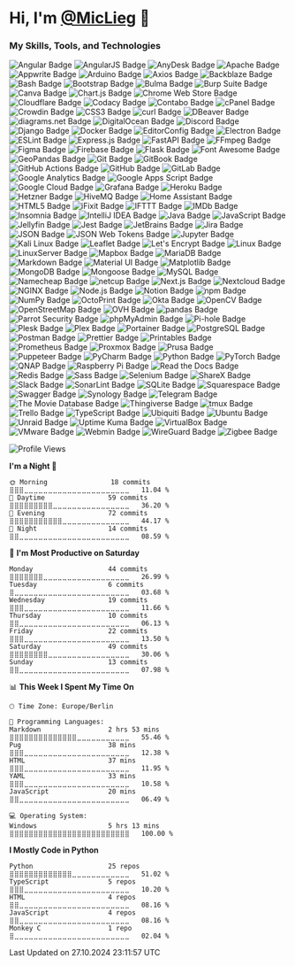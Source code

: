 # Hi, I'm [@MicLieg](https://github.com/MicLieg) 👋

### My Skills, Tools, and Technologies

![Angular Badge](https://img.shields.io/badge/Angular-0F0F11?logo=angular&logoColor=fff&style=flat-square)
![AngularJS Badge](https://img.shields.io/badge/AngularJS-E23237?logo=angular&logoColor=fff&style=flat-square)
![AnyDesk Badge](https://img.shields.io/badge/AnyDesk-EF443B?logo=anydesk&logoColor=fff&style=flat-square)
![Apache Badge](https://img.shields.io/badge/Apache-D22128?logo=apache&logoColor=fff&style=flat-square)
![Appwrite Badge](https://img.shields.io/badge/Appwrite-FD366E?logo=appwrite&logoColor=fff&style=flat-square)
![Arduino Badge](https://img.shields.io/badge/Arduino-00878F?logo=arduino&logoColor=fff&style=flat-square)
![Axios Badge](https://img.shields.io/badge/Axios-5A29E4?logo=axios&logoColor=fff&style=flat-square)
![Backblaze Badge](https://img.shields.io/badge/Backblaze-E21E29?logo=backblaze&logoColor=fff&style=flat-square)
![Bash Badge](https://img.shields.io/badge/Bash-4EAA25?logo=GNU%20Bash&logoColor=fff&style=flat-square)
![Bootstrap Badge](https://img.shields.io/badge/Bootstrap-7952B3?logo=bootstrap&logoColor=fff&style=flat-square)
![Bulma Badge](https://img.shields.io/badge/Bulma-00D1B2?logo=bulma&logoColor=fff&style=flat-square)
![Burp Suite Badge](https://img.shields.io/badge/Burp%20Suite-F63?logo=burpsuite&logoColor=fff&style=flat-square)
![Canva Badge](https://img.shields.io/badge/Canva-00C4CC?logo=canva&logoColor=fff&style=flat-square)
![Chart.js Badge](https://img.shields.io/badge/Chart.js-FF6384?logo=chartdotjs&logoColor=fff&style=flat-square)
![Chrome Web Store Badge](https://img.shields.io/badge/Chrome%20Web%20Store-4285F4?logo=chromewebstore&logoColor=fff&style=flat-square)
![Cloudflare Badge](https://img.shields.io/badge/Cloudflare-F38020?logo=cloudflare&logoColor=fff&style=flat-square)
![Codacy Badge](https://img.shields.io/badge/Codacy-222F29?logo=codacy&logoColor=fff&style=flat-square)
![Contabo Badge](https://img.shields.io/badge/Contabo-00AAEB?logo=contabo&logoColor=fff&style=flat-square)
![cPanel Badge](https://img.shields.io/badge/cPanel-FF6C2C?logo=cpanel&logoColor=fff&style=flat-square)
![Crowdin Badge](https://img.shields.io/badge/Crowdin-2E3340?logo=crowdin&logoColor=fff&style=flat-square)
![CSS3 Badge](https://img.shields.io/badge/CSS3-1572B6?logo=css3&logoColor=fff&style=flat-square)
![curl Badge](https://img.shields.io/badge/curl-073551?logo=curl&logoColor=fff&style=flat-square)
![DBeaver Badge](https://img.shields.io/badge/DBeaver-382923?logo=dbeaver&logoColor=fff&style=flat-square)
![diagrams.net Badge](https://img.shields.io/badge/diagrams.net-F08705?logo=diagramsdotnet&logoColor=fff&style=flat-square)
![DigitalOcean Badge](https://img.shields.io/badge/DigitalOcean-0080FF?logo=DigitalOcean&logoColor=fff&style=flat-square)
![Discord Badge](https://img.shields.io/badge/Discord-5865F2?logo=discord&logoColor=fff&style=flat-square)
![Django Badge](https://img.shields.io/badge/Django-092E20?logo=django&logoColor=fff&style=flat-square)
![Docker Badge](https://img.shields.io/badge/Docker-2496ED?logo=docker&logoColor=fff&style=flat-square)
![EditorConfig Badge](https://img.shields.io/badge/EditorConfig-FEFEFE?logo=editorconfig&logoColor=000&style=flat-square)
![Electron Badge](https://img.shields.io/badge/Electron-47848F?logo=electron&logoColor=fff&style=flat-square)
![ESLint Badge](https://img.shields.io/badge/ESLint-4B32C3?logo=eslint&logoColor=fff&style=flat-square)
![Express.js Badge](https://img.shields.io/badge/Express.js-000?logo=express&logoColor=fff&style=flat-square)
![FastAPI Badge](https://img.shields.io/badge/FastAPI-009688?logo=fastapi&logoColor=fff&style=flat-square)
![FFmpeg Badge](https://img.shields.io/badge/FFmpeg-007808?logo=ffmpeg&logoColor=fff&style=flat-square)
![Figma Badge](https://img.shields.io/badge/Figma-F24E1E?logo=figma&logoColor=fff&style=flat-square)
![Firebase Badge](https://img.shields.io/badge/Firebase-DD2C00?logo=firebase&logoColor=fff&style=flat-square)
![Flask Badge](https://img.shields.io/badge/Flask-000?logo=flask&logoColor=fff&style=flat-square)
![Font Awesome Badge](https://img.shields.io/badge/Font%20Awesome-538DD7?logo=fontawesome&logoColor=fff&style=flat-square)
![GeoPandas Badge](https://img.shields.io/badge/GeoPandas-139C5A?logo=geopandas&logoColor=fff&style=flat-square)
![Git Badge](https://img.shields.io/badge/Git-F05032?logo=git&logoColor=fff&style=flat-square)
![GitBook Badge](https://img.shields.io/badge/GitBook-BBDDE5?logo=gitbook&logoColor=000&style=flat-square)
![GitHub Actions Badge](https://img.shields.io/badge/GitHub%20Actions-2088FF?logo=githubactions&logoColor=fff&style=flat-square)
![GitHub Badge](https://img.shields.io/badge/GitHub-181717?logo=github&logoColor=fff&style=flat-square)
![GitLab Badge](https://img.shields.io/badge/GitLab-FC6D26?logo=gitlab&logoColor=fff&style=flat-square)
![Google Analytics Badge](https://img.shields.io/badge/Google%20Analytics-E37400?logo=googleanalytics&logoColor=fff&style=flat-square)
![Google Apps Script Badge](https://img.shields.io/badge/Google%20Apps%20Script-4285F4?logo=googleappsscript&logoColor=fff&style=flat-square)
![Google Cloud Badge](https://img.shields.io/badge/Google%20Cloud-4285F4?logo=googlecloud&logoColor=fff&style=flat-square)
![Grafana Badge](https://img.shields.io/badge/Grafana-F46800?logo=grafana&logoColor=fff&style=flat-square)
![Heroku Badge](https://img.shields.io/badge/Heroku-430098?logo=heroku&logoColor=fff&style=flat-square)
![Hetzner Badge](https://img.shields.io/badge/Hetzner-D50C2D?logo=hetzner&logoColor=fff&style=flat-square)
![HiveMQ Badge](https://img.shields.io/badge/HiveMQ-FFC000?logo=hivemq&logoColor=000&style=flat-square)
![Home Assistant Badge](https://img.shields.io/badge/Home%20Assistant-18BCF2?logo=homeassistant&logoColor=fff&style=flat-square)
![HTML5 Badge](https://img.shields.io/badge/HTML5-E34F26?logo=html5&logoColor=fff&style=flat-square)
![iFixit Badge](https://img.shields.io/badge/iFixit-0071CE?logo=ifixit&logoColor=fff&style=flat-square)
![IFTTT Badge](https://img.shields.io/badge/IFTTT-000?logo=ifttt&logoColor=fff&style=flat-square)
![IMDb Badge](https://img.shields.io/badge/IMDb-F5C518?logo=imdb&logoColor=000&style=flat-square)
![Insomnia Badge](https://img.shields.io/badge/Insomnia-4000BF?logo=insomnia&logoColor=fff&style=flat-square)
![IntelliJ IDEA Badge](https://img.shields.io/badge/IntelliJ%20IDEA-000?logo=intellijidea&logoColor=fff&style=flat-square)
![Java Badge](https://img.shields.io/badge/Java-007396?logo=openjdk&logoColor=fff&style=flat-square)
![JavaScript Badge](https://img.shields.io/badge/JavaScript-F7DF1E?logo=javascript&logoColor=000&style=flat-square)
![Jellyfin Badge](https://img.shields.io/badge/Jellyfin-00A4DC?logo=jellyfin&logoColor=fff&style=flat-square)
![Jest Badge](https://img.shields.io/badge/Jest-C21325?logo=jest&logoColor=fff&style=flat-square)
![JetBrains Badge](https://img.shields.io/badge/JetBrains-000?logo=jetbrains&logoColor=fff&style=flat-square)
![Jira Badge](https://img.shields.io/badge/Jira-0052CC?logo=jira&logoColor=fff&style=flat-square)
![JSON Badge](https://img.shields.io/badge/JSON-000?logo=json&logoColor=fff&style=flat-square)
![JSON Web Tokens Badge](https://img.shields.io/badge/JSON%20Web%20Tokens-000?logo=jsonwebtokens&logoColor=fff&style=flat-square)
![Jupyter Badge](https://img.shields.io/badge/Jupyter-F37626?logo=jupyter&logoColor=fff&style=flat-square)
![Kali Linux Badge](https://img.shields.io/badge/Kali%20Linux-557C94?logo=kalilinux&logoColor=fff&style=flat-square)
![Leaflet Badge](https://img.shields.io/badge/Leaflet-199900?logo=leaflet&logoColor=fff&style=flat-square)
![Let's Encrypt Badge](https://img.shields.io/badge/Let's%20Encrypt-003A70?logo=letsencrypt&logoColor=fff&style=flat-square)
![Linux Badge](https://img.shields.io/badge/Linux-FCC624?logo=linux&logoColor=000&style=flat-square)
![LinuxServer Badge](https://img.shields.io/badge/LinuxServer-DA3B8A?logo=linuxserver&logoColor=fff&style=flat-square)
![Mapbox Badge](https://img.shields.io/badge/Mapbox-000?logo=mapbox&logoColor=fff&style=flat-square)
![MariaDB Badge](https://img.shields.io/badge/MariaDB-003545?logo=mariadb&logoColor=fff&style=flat-square)
![Markdown Badge](https://img.shields.io/badge/Markdown-000000?logo=markdown&logoColor=fff&style=flat-square)
![Material UI Badge](https://img.shields.io/badge/Material%20UI-007FFF?logo=mui&logoColor=fff&style=flat-square)
![Matplotlib Badge](https://img.shields.io/badge/Matplotlib-11557C?logo=python&logoColor=fff&style=flat-square)
![MongoDB Badge](https://img.shields.io/badge/MongoDB-47A248?logo=mongodb&logoColor=fff&style=flat-square)
![Mongoose Badge](https://img.shields.io/badge/Mongoose-800?logo=mongoose&logoColor=fff&style=flat-square)
![MySQL Badge](https://img.shields.io/badge/MySQL-4479A1?logo=mysql&logoColor=fff&style=flat-square)
![Namecheap Badge](https://img.shields.io/badge/Namecheap-DE3723?logo=namecheap&logoColor=fff&style=flat-square)
![netcup Badge](https://img.shields.io/badge/netcup-056473?logo=netcup&logoColor=fff&style=flat-square)
![Next.js Badge](https://img.shields.io/badge/Next.js-000?logo=nextdotjs&logoColor=fff&style=flat-square)
![Nextcloud Badge](https://img.shields.io/badge/Nextcloud-0082C9?logo=nextcloud&logoColor=fff&style=flat-square)
![NGINX Badge](https://img.shields.io/badge/NGINX-009639?logo=nginx&logoColor=fff&style=flat-square)
![Node.js Badge](https://img.shields.io/badge/Node.js-5FA04E?logo=nodedotjs&logoColor=fff&style=flat-square)
![Notion Badge](https://img.shields.io/badge/Notion-000?logo=notion&logoColor=fff&style=flat-square)
![npm Badge](https://img.shields.io/badge/npm-CB3837?logo=npm&logoColor=fff&style=flat-square)
![NumPy Badge](https://img.shields.io/badge/NumPy-013243?logo=numpy&logoColor=fff&style=flat-square)
![OctoPrint Badge](https://img.shields.io/badge/OctoPrint-13C100?logo=octoprint&logoColor=fff&style=flat-square)
![Okta Badge](https://img.shields.io/badge/Okta-007DC1?logo=okta&logoColor=fff&style=flat-square)
![OpenCV Badge](https://img.shields.io/badge/OpenCV-5C3EE8?logo=opencv&logoColor=fff&style=flat-square)
![OpenStreetMap Badge](https://img.shields.io/badge/OpenStreetMap-7EBC6F?logo=openstreetmap&logoColor=fff&style=flat-square)
![OVH Badge](https://img.shields.io/badge/OVH-123F6D?logo=ovh&logoColor=fff&style=flat-square)
![pandas Badge](https://img.shields.io/badge/pandas-150458?logo=pandas&logoColor=fff&style=flat-square)
![Parrot Security Badge](https://img.shields.io/badge/Parrot%20Security-15E0ED?logo=parrotsecurity&logoColor=000&style=flat-square)
![phpMyAdmin Badge](https://img.shields.io/badge/phpMyAdmin-6C78AF?logo=phpmyadmin&logoColor=fff&style=flat-square)
![Pi-hole Badge](https://img.shields.io/badge/Pi--hole-96060C?logo=pihole&logoColor=fff&style=flat-square)
![Plesk Badge](https://img.shields.io/badge/Plesk-52BBE6?logo=plesk&logoColor=fff&style=flat-square)
![Plex Badge](https://img.shields.io/badge/Plex-EBAF00?logo=plex&logoColor=000&style=flat-square)
![Portainer Badge](https://img.shields.io/badge/Portainer-007E89?logo=portainer&logoColor=fff&style=flat-square)
![PostgreSQL Badge](https://img.shields.io/badge/PostgreSQL-4169E1?logo=postgresql&logoColor=fff&style=flat-square)
![Postman Badge](https://img.shields.io/badge/Postman-FF6C37?logo=postman&logoColor=fff&style=flat-square)
![Prettier Badge](https://img.shields.io/badge/Prettier-F7B93E?logo=prettier&logoColor=fff&style=flat-square)
![Printables Badge](https://img.shields.io/badge/Printables-FA6831?logo=printables&logoColor=fff&style=flat-square)
![Prometheus Badge](https://img.shields.io/badge/Prometheus-E6522C?logo=prometheus&logoColor=fff&style=flat-square)
![Proxmox Badge](https://img.shields.io/badge/Proxmox-E57000?logo=proxmox&logoColor=fff&style=flat-square)
![Prusa Badge](https://img.shields.io/badge/Prusa-fa6831?logo=prusa&logoColor=fff&style=flat-square)
![Puppeteer Badge](https://img.shields.io/badge/Puppeteer-40B5A4?logo=puppeteer&logoColor=fff&style=flat-square)
![PyCharm Badge](https://img.shields.io/badge/PyCharm-000?logo=pycharm&logoColor=fff&style=flat-square)
![Python Badge](https://img.shields.io/badge/Python-3776AB?logo=python&logoColor=fff&style=flat-square)
![PyTorch Badge](https://img.shields.io/badge/PyTorch-EE4C2C?logo=pytorch&logoColor=fff&style=flat-square)
![QNAP Badge](https://img.shields.io/badge/QNAP-0C2E82?logo=qnap&logoColor=fff&style=flat-square)
![Raspberry Pi Badge](https://img.shields.io/badge/Raspberry%20Pi-A22846?logo=raspberrypi&logoColor=fff&style=flat-square)
![Read the Docs Badge](https://img.shields.io/badge/Read%20the%20Docs-8CA1AF?logo=readthedocs&logoColor=fff&style=flat-square)
![Redis Badge](https://img.shields.io/badge/Redis-FF4438?logo=redis&logoColor=fff&style=flat-square)
![Sass Badge](https://img.shields.io/badge/Sass-CC6699?logo=sass&logoColor=fff&style=flat-square)
![Selenium Badge](https://img.shields.io/badge/Selenium-43B02A?logo=selenium&logoColor=fff&style=flat-square)
![ShareX Badge](https://img.shields.io/badge/ShareX-2885F1?logo=sharex&logoColor=fff&style=flat-square)
![Slack Badge](https://img.shields.io/badge/Slack-4A154B?logo=slack&logoColor=fff&style=flat-square)
![SonarLint Badge](https://img.shields.io/badge/SonarLint-CB2029?logo=sonarlint&logoColor=fff&style=flat-square)
![SQLite Badge](https://img.shields.io/badge/SQLite-003B57?logo=sqlite&logoColor=fff&style=flat-square)
![Squarespace Badge](https://img.shields.io/badge/Squarespace-000?logo=squarespace&logoColor=fff&style=flat-square)
![Swagger Badge](https://img.shields.io/badge/Swagger-85EA2D?logo=swagger&logoColor=000&style=flat-square)
![Synology Badge](https://img.shields.io/badge/Synology-B5B5B6?logo=synology&logoColor=fff&style=flat-square)
![Telegram Badge](https://img.shields.io/badge/Telegram-26A5E4?logo=telegram&logoColor=fff&style=flat-square)
![The Movie Database Badge](https://img.shields.io/badge/The%20Movie%20Database-01B4E4?logo=themoviedatabase&logoColor=fff&style=flat-square)
![Thingiverse Badge](https://img.shields.io/badge/Thingiverse-248BFB?logo=thingiverse&logoColor=fff&style=flat-square)
![tmux Badge](https://img.shields.io/badge/tmux-1BB91F?logo=tmux&logoColor=fff&style=flat-square)
![Trello Badge](https://img.shields.io/badge/Trello-0052CC?logo=trello&logoColor=fff&style=flat-square)
![TypeScript Badge](https://img.shields.io/badge/TypeScript-3178C6?logo=typescript&logoColor=fff&style=flat-square)
![Ubiquiti Badge](https://img.shields.io/badge/Ubiquiti-0559C9?logo=ubiquiti&logoColor=fff&style=flat-square)
![Ubuntu Badge](https://img.shields.io/badge/Ubuntu-E95420?logo=ubuntu&logoColor=fff&style=flat-square)
![Unraid Badge](https://img.shields.io/badge/Unraid-F15A2C?logo=unraid&logoColor=fff&style=flat-square)
![Uptime Kuma Badge](https://img.shields.io/badge/Uptime%20Kuma-5CDD8B?logo=uptimekuma&logoColor=fff&style=flat-square)
![VirtualBox Badge](https://img.shields.io/badge/VirtualBox-183A61?logo=virtualbox&logoColor=fff&style=flat-square)
![VMware Badge](https://img.shields.io/badge/VMware-607078?logo=vmware&logoColor=fff&style=flat-square)
![Webmin Badge](https://img.shields.io/badge/Webmin-7DA0D0?logo=webmin&logoColor=fff&style=flat-square)
![WireGuard Badge](https://img.shields.io/badge/WireGuard-88171A?logo=wireguard&logoColor=fff&style=flat-square)
![Zigbee Badge](https://img.shields.io/badge/Zigbee-EB0443?logo=zigbee&logoColor=fff&style=flat-square)

<!--START_SECTION:waka-->
![Profile Views](http://img.shields.io/badge/Profile%20Views-0-blue)

**I'm a Night 🦉** 

```text
🌞 Morning                18 commits          ⣿⣿⣿⣀⣀⣀⣀⣀⣀⣀⣀⣀⣀⣀⣀⣀⣀⣀⣀⣀⣀⣀⣀⣀⣀   11.04 % 
🌆 Daytime                59 commits          ⣿⣿⣿⣿⣿⣿⣿⣿⣿⣀⣀⣀⣀⣀⣀⣀⣀⣀⣀⣀⣀⣀⣀⣀⣀   36.20 % 
🌃 Evening                72 commits          ⣿⣿⣿⣿⣿⣿⣿⣿⣿⣿⣿⣀⣀⣀⣀⣀⣀⣀⣀⣀⣀⣀⣀⣀⣀   44.17 % 
🌙 Night                  14 commits          ⣿⣿⣀⣀⣀⣀⣀⣀⣀⣀⣀⣀⣀⣀⣀⣀⣀⣀⣀⣀⣀⣀⣀⣀⣀   08.59 % 
```
📅 **I'm Most Productive on Saturday** 

```text
Monday                   44 commits          ⣿⣿⣿⣿⣿⣿⣿⣀⣀⣀⣀⣀⣀⣀⣀⣀⣀⣀⣀⣀⣀⣀⣀⣀⣀   26.99 % 
Tuesday                  6 commits           ⣿⣀⣀⣀⣀⣀⣀⣀⣀⣀⣀⣀⣀⣀⣀⣀⣀⣀⣀⣀⣀⣀⣀⣀⣀   03.68 % 
Wednesday                19 commits          ⣿⣿⣿⣀⣀⣀⣀⣀⣀⣀⣀⣀⣀⣀⣀⣀⣀⣀⣀⣀⣀⣀⣀⣀⣀   11.66 % 
Thursday                 10 commits          ⣿⣿⣀⣀⣀⣀⣀⣀⣀⣀⣀⣀⣀⣀⣀⣀⣀⣀⣀⣀⣀⣀⣀⣀⣀   06.13 % 
Friday                   22 commits          ⣿⣿⣿⣀⣀⣀⣀⣀⣀⣀⣀⣀⣀⣀⣀⣀⣀⣀⣀⣀⣀⣀⣀⣀⣀   13.50 % 
Saturday                 49 commits          ⣿⣿⣿⣿⣿⣿⣿⣿⣀⣀⣀⣀⣀⣀⣀⣀⣀⣀⣀⣀⣀⣀⣀⣀⣀   30.06 % 
Sunday                   13 commits          ⣿⣿⣀⣀⣀⣀⣀⣀⣀⣀⣀⣀⣀⣀⣀⣀⣀⣀⣀⣀⣀⣀⣀⣀⣀   07.98 % 
```


📊 **This Week I Spent My Time On** 

```text
🕑︎ Time Zone: Europe/Berlin

💬 Programming Languages: 
Markdown                 2 hrs 53 mins       ⣿⣿⣿⣿⣿⣿⣿⣿⣿⣿⣿⣿⣿⣿⣀⣀⣀⣀⣀⣀⣀⣀⣀⣀⣀   55.46 % 
Pug                      38 mins             ⣿⣿⣿⣀⣀⣀⣀⣀⣀⣀⣀⣀⣀⣀⣀⣀⣀⣀⣀⣀⣀⣀⣀⣀⣀   12.38 % 
HTML                     37 mins             ⣿⣿⣿⣀⣀⣀⣀⣀⣀⣀⣀⣀⣀⣀⣀⣀⣀⣀⣀⣀⣀⣀⣀⣀⣀   11.95 % 
YAML                     33 mins             ⣿⣿⣿⣀⣀⣀⣀⣀⣀⣀⣀⣀⣀⣀⣀⣀⣀⣀⣀⣀⣀⣀⣀⣀⣀   10.58 % 
JavaScript               20 mins             ⣿⣿⣀⣀⣀⣀⣀⣀⣀⣀⣀⣀⣀⣀⣀⣀⣀⣀⣀⣀⣀⣀⣀⣀⣀   06.49 % 

💻 Operating System: 
Windows                  5 hrs 13 mins       ⣿⣿⣿⣿⣿⣿⣿⣿⣿⣿⣿⣿⣿⣿⣿⣿⣿⣿⣿⣿⣿⣿⣿⣿⣿   100.00 % 
```

**I Mostly Code in Python** 

```text
Python                   25 repos            ⣿⣿⣿⣿⣿⣿⣿⣿⣿⣿⣿⣿⣿⣀⣀⣀⣀⣀⣀⣀⣀⣀⣀⣀⣀   51.02 % 
TypeScript               5 repos             ⣿⣿⣿⣀⣀⣀⣀⣀⣀⣀⣀⣀⣀⣀⣀⣀⣀⣀⣀⣀⣀⣀⣀⣀⣀   10.20 % 
HTML                     4 repos             ⣿⣿⣀⣀⣀⣀⣀⣀⣀⣀⣀⣀⣀⣀⣀⣀⣀⣀⣀⣀⣀⣀⣀⣀⣀   08.16 % 
JavaScript               4 repos             ⣿⣿⣀⣀⣀⣀⣀⣀⣀⣀⣀⣀⣀⣀⣀⣀⣀⣀⣀⣀⣀⣀⣀⣀⣀   08.16 % 
Monkey C                 1 repo              ⣿⣀⣀⣀⣀⣀⣀⣀⣀⣀⣀⣀⣀⣀⣀⣀⣀⣀⣀⣀⣀⣀⣀⣀⣀   02.04 % 
```




 Last Updated on 27.10.2024 23:11:57 UTC
<!--END_SECTION:waka-->
